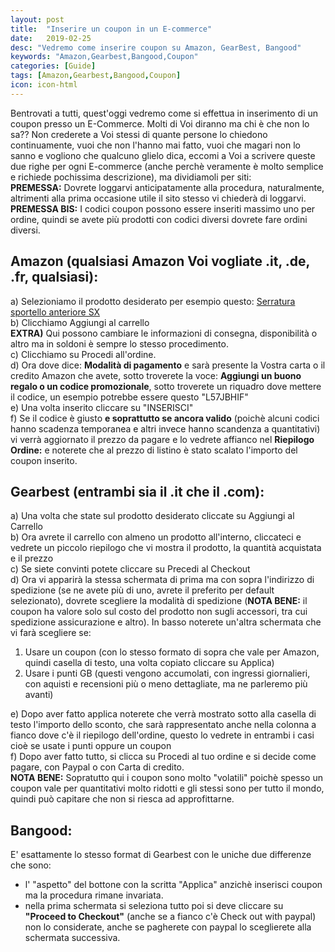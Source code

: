 ```yaml
---
layout: post
title:  "Inserire un coupon in un E-commerce"
date:   2019-02-25
desc: "Vedremo come inserire coupon su Amazon, GearBest, Bangood"
keywords: "Amazon,Gearbest,Bangood,Coupon"
categories: [Guide]
tags: [Amazon,Gearbest,Bangood,Coupon]
icon: icon-html
---
```


Bentrovati a tutti, quest'oggi vedremo come si effettua in inserimento di un coupon presso un E-Commerce. Molti di Voi diranno ma chi è che non lo sa??
Non crederete a Voi stessi di quante persone lo chiedono continuamente, vuoi che non l'hanno mai fatto, vuoi che magari non lo sanno e vogliono che qualcuno 
glielo dica, eccomi a Voi a scrivere queste due righe per ogni E-commerce (anche perchè veramente è molto semplice e richiede pochissima descrizione), 
ma dividiamoli per siti: <br>
**PREMESSA:** Dovrete loggarvi anticipatamente alla procedura, naturalmente, altrimenti alla prima occasione utile il sito stesso vi chiederà di loggarvi.  <br>
**PREMESSA BIS:** I codici coupon possono essere inseriti massimo uno per ordine, quindi se avete più prodotti con codici diversi dovrete fare ordini diversi.
## Amazon (qualsiasi Amazon Voi vogliate .it, .de, .fr, qualsiasi):
a) Selezioniamo il prodotto desiderato per esempio questo: [Serratura sportello anteriore SX](https://amzn.to/2GJMxu3) <br>
b) Clicchiamo Aggiungi al carrello <br>
**EXTRA)** Qui possono cambiare le informazioni di consegna, disponibilità o altro ma in soldoni è sempre lo stesso procedimento. <br>
c) Clicchiamo su Procedi all'ordine. <br>
d) Ora dove dice: **Modalità di pagamento** e sarà presente la Vostra carta o il credito Amazon che avete, sotto troverete la voce:
**Aggiungi un buono regalo o un codice promozionale**, sotto troverete un riquadro dove mettere il codice, un esempio potrebbe essere questo "L57JBHIF" <br>
e) Una volta inserito cliccare su "INSERISCI" <br>
f) Se il codice è giusto **e soprattutto se ancora valido** (poichè alcuni codici hanno scadenza temporanea e altri invece hanno scandenza a quantitativi)
vi verrà aggiornato il prezzo da pagare e lo vedrete affianco nel **Riepilogo Ordine:** e noterete che al prezzo di listino è stato scalato l'importo del coupon inserito.
<br>
## Gearbest (entrambi sia il .it che il .com):
a) Una volta che state sul prodotto desiderato cliccate su Aggiungi al Carrello <br>
b) Ora avrete il carrello con almeno un prodotto all'interno, cliccateci e vedrete un piccolo riepilogo che vi mostra il prodotto, la quantità acquistata e il prezzo <br>
c) Se siete convinti potete cliccare su Precedi al Checkout <br>
d) Ora vi apparirà la stessa schermata di prima ma con sopra l'indirizzo di spedizione (se ne avete più di uno, avrete il preferito per default selezionato),
dovrete scegliere la modalità di spedizione (**NOTA BENE:** il coupon ha valore solo sul costo del prodotto non sugli accessori, tra cui spedizione assicurazione e altro).
In basso noterete un'altra schermata che vi farà scegliere se:
1) Usare un coupon (con lo stesso formato di sopra che vale per Amazon, quindi casella di testo, una volta copiato cliccare su Applica)
2) Usare i punti GB (questi vengono accumolati, con ingressi giornalieri, con aquisti e recensioni più o meno dettagliate, ma ne parleremo più avanti) <br>

e) Dopo aver fatto applica noterete che verrà mostrato sotto alla casella di testo l'importo dello sconto, che sarà rappresentato anche nella colonna a fianco dove c'è il riepilogo dell'ordine, questo lo vedrete in entrambi i casi cioè se usate i punti oppure un coupon <br>
f) Dopo aver fatto tutto, si clicca su Procedi al tuo ordine e si decide come pagare, con Paypal o con Carta di credito. <br>
**NOTA BENE:** Sopratutto qui i coupon sono molto "volatili" poichè spesso un coupon vale per quantitativi molto ridotti e gli stessi sono per tutto il mondo, quindi può capitare che non si riesca ad approfittarne.

## Bangood:
E' esattamente lo stesso format di Gearbest con le uniche due differenze che sono:

- l' "aspetto" del bottone con la scritta "Applica" anzichè inserisci coupon ma la procedura rimane invariata.
- nella prima schermata si seleziona tutto poi si deve cliccare su **"Proceed to Checkout"** (anche se a fianco c'è Check out with paypal) non lo considerate, anche se pagherete con paypal lo sceglierete alla schermata successiva.
